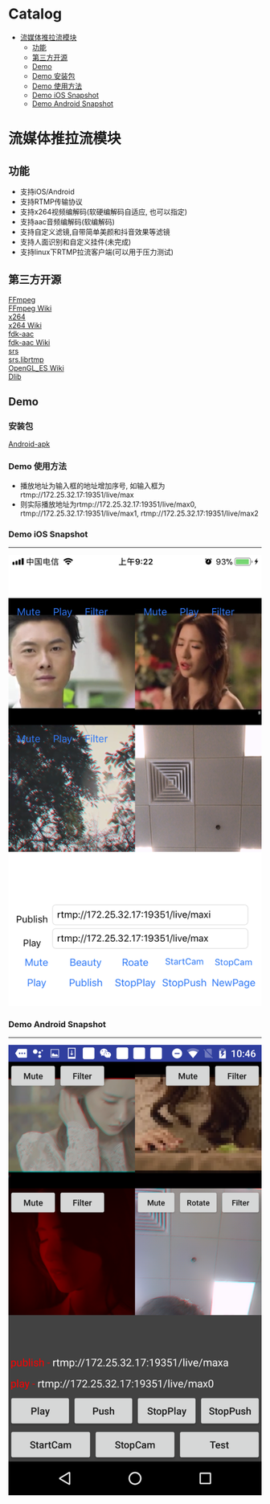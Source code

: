 Catalog
=================

   * [流媒体推拉流模块](#流媒体推拉流模块)
   		* [功能](#功能)
      * [第三方开源](#第三方开源)
      * [Demo](#Demo)
      * [Demo 安装包](#Demo-安装包)
      * [Demo 使用方法](#Demo-使用方法)
      * [Demo iOS Snapshot](#iOS-Snapshot)
      * [Demo Android Snapshot](#Android-Snapshot)
      
      
# 流媒体推拉流模块
## 功能
- 支持iOS/Android
- 支持RTMP传输协议
- 支持x264视频编解码(软硬编解码自适应, 也可以指定)
- 支持aac音频编解码(软编解码)
- 支持自定义滤镜,自带简单美颜和抖音效果等滤镜
- 支持人面识别和自定义挂件(未完成)
- 支持linux下RTMP拉流客户端(可以用于压力测试)


## 第三方开源
[FFmpeg](https://ffmpeg.org/)</br>
[FFmpeg Wiki](https://en.wikipedia.org/wiki/FFmpeg)</br>
[x264](https://www.videolan.org/developers/x264.html)</br>
[x264 Wiki](https://en.wikipedia.org/wiki/X264)</br>
[fdk-aac](https://github.com/mstorsjo/fdk-aac)</br>
[fdk-aac Wiki](https://en.wikipedia.org/wiki/Fraunhofer_FDK_AAC)</br>
[srs](https://github.com/ossrs/srs)</br>
[srs.librtmp](https://github.com/ossrs/srs-librtmp)</br>
[OpenGL_ES Wiki](https://en.wikipedia.org/wiki/OpenGL_ES)</br>
[Dlib](http://dlib.net/)</br>


## Demo
### 安装包
[Android-apk](https://github.com/KingsleyYau/LiveClient/blob/master/docs/coollive.apk)


### Demo 使用方法
* 播放地址为输入框的地址增加序号, 如输入框为rtmp://172.25.32.17:19351/live/max
* 则实际播放地址为rtmp://172.25.32.17:19351/live/max0, rtmp://172.25.32.17:19351/live/max1, rtmp://172.25.32.17:19351/live/max2


### Demo iOS Snapshot
-------------
![](https://github.com/KingsleyYau/LiveClient/blob/master/res/IMG_iOS_1.PNG?raw=true)


### Demo Android Snapshot
-------------
![](https://github.com/KingsleyYau/LiveClient/blob/master/res/IMG_Android_1.png?raw=true)